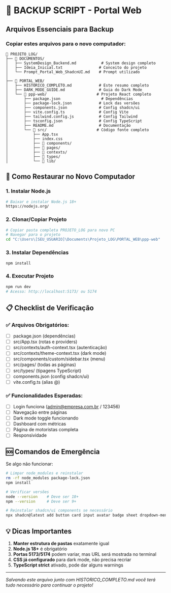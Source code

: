 # 💾 BACKUP SCRIPT - Portal Web

## Arquivos Essenciais para Backup

### Copiar estes arquivos para o novo computador:

```
📁 PROJETO_LOG/
├── 📁 DOCUMENTOS/
│   ├── SystemDesign_Backend.md           # System design completo
│   ├── Ideia_Inicial.txt                # Conceito do projeto  
│   └── Prompt_Portal_Web_ShadcnUI.md    # Prompt utilizado
│
├── 📁 PORTAL_WEB/
│   ├── HISTORICO_COMPLETO.md            # Este resumo completo
│   ├── DARK_MODE_GUIDE.md               # Guia do Dark Mode
│   └── 📁 ppp-web/                      # Projeto React completo
│       ├── package.json                  # Dependências
│       ├── package-lock.json            # Lock das versões
│       ├── components.json              # Config shadcn/ui
│       ├── vite.config.ts               # Config Vite
│       ├── tailwind.config.js           # Config Tailwind
│       ├── tsconfig.json                # Config TypeScript
│       ├── README.md                    # Documentação
│       └── 📁 src/                      # Código fonte completo
│           ├── App.tsx
│           ├── index.css
│           ├── 📁 components/
│           ├── 📁 pages/
│           ├── 📁 contexts/
│           ├── 📁 types/
│           └── 📁 lib/
```

## 🔄 Como Restaurar no Novo Computador

### 1. Instalar Node.js
```bash
# Baixar e instalar Node.js 18+ 
https://nodejs.org/
```

### 2. Clonar/Copiar Projeto
```bash
# Copiar pasta completa PROJETO_LOG para novo PC
# Navegar para o projeto
cd "C:\Users\[SEU_USUARIO]\Documents\Projeto_LOG\PORTAL_WEB\ppp-web"
```

### 3. Instalar Dependências
```bash
npm install
```

### 4. Executar Projeto
```bash
npm run dev
# Acesso: http://localhost:5173/ ou 5174
```

## 📋 Checklist de Verificação

### ✅ Arquivos Obrigatórios:
- [ ] package.json (dependências)
- [ ] src/App.tsx (rotas e providers)
- [ ] src/contexts/auth-context.tsx (autenticação)
- [ ] src/contexts/theme-context.tsx (dark mode)
- [ ] src/components/custom/sidebar.tsx (menu)
- [ ] src/pages/ (todas as páginas)
- [ ] src/types/ (tipagens TypeScript)
- [ ] components.json (config shadcn/ui)
- [ ] vite.config.ts (alias @)

### ✅ Funcionalidades Esperadas:
- [ ] Login funciona (admin@empresa.com.br / 123456)
- [ ] Navegação entre páginas
- [ ] Dark mode toggle funcionando
- [ ] Dashboard com métricas
- [ ] Página de motoristas completa
- [ ] Responsividade

## 🆘 Comandos de Emergência

Se algo não funcionar:

```bash
# Limpar node_modules e reinstalar
rm -rf node_modules package-lock.json
npm install

# Verificar versões
node --version    # Deve ser 18+
npm --version     # Deve ser 9+

# Reinstalar shadcn/ui components se necessário
npx shadcn@latest add button card input avatar badge sheet dropdown-menu
```

## 💡 Dicas Importantes

1. **Manter estrutura de pastas** exatamente igual
2. **Node.js 18+** é obrigatório
3. **Portas 5173/5174** podem variar, mas URL será mostrada no terminal
4. **CSS já configurado** para dark mode, não precisa recriar
5. **TypeScript strict** ativado, pode dar alguns warnings

---

*Salvando este arquivo junto com HISTORICO_COMPLETO.md você terá tudo necessário para continuar o projeto!*
